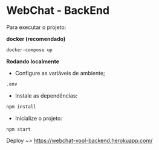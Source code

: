 # WebChat - BackEnd

Para executar o projeto:

**docker (recomendado)**

```bash
docker-compose up
```

**Rodando localmente**

- Configure as variáveis de ambiente;

```bash
.env
```

- Instale as dependências:
```bash
npm install
```

- Inicialize o projeto:
```bash
npm start
```


Deploy ~> https://webchat-vool-backend.herokuapp.com/
